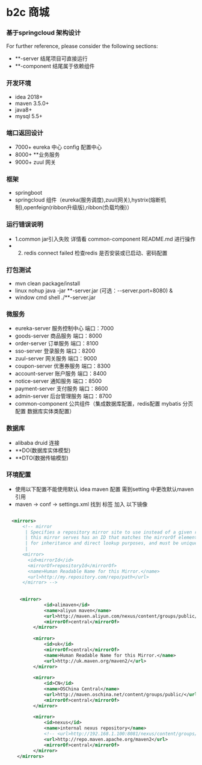 # b2c 商城

### 基于springcloud 架构设计 
For further reference, please consider the following sections:

* **-server 结尾项目可直接运行
* **-component 结尾属于依赖组件

### 开发环境
* idea 2018+
* maven 3.5.0+
* java8+
* mysql 5.5+

### 端口返回设计
* 7000+  eureka 中心 config 配置中心
* 8000+ **业务服务
* 9000+ zuul 网关

### 框架
* springboot
* springcloud 组件（eureka(服务调度),zuul(网关),hystrix(熔断机制),openfeign(ribbon升级版),ribbon(负载均衡)）

### 运行错误说明
* 1.common jar引入失败 详情看 common-component README.md 进行操作
* 2. redis connect failed  检查redis 是否安装或已启动、密码配置

### 打包测试
* mvn clean package/install
* linux  nohup java -jar **-server.jar (可选：--server.port=8080) & 
* window cmd shell ./**-server.jar

### 微服务
* eureka-server    服务控制中心      端口：7000
* goods-server     商品服务          端口：8000
* order-server     订单服务          端口：8100
* sso-server       登录服务          端口：8200
* zuul-server      网关服务          端口：9000
* coupon-server    优惠券服务        端口：8300
* account-server   账户服务          端口：8400
* notice-server    通知服务          端口：8500
* payment-server   支付服务          端口：8600
* admin-server     后台管理服务      端口：8700
* common-component 公共组件（集成数据库配置，redis配置 mybatis 分页配置 数据库实体类配置）

### 数据库
* alibaba druid 连接
* **DO(数据库实体模型)
* **DTO(数据传输模型) 

### 环境配置
* 使用以下配置不能使用默认 idea maven 配置 需到setting 中更改默认maven 引用
* maven -> conf -> settings.xml 找到 <mirrors> 标签 加入 以下镜像
```xml

  <mirrors>
      <!-- mirror
       | Specifies a repository mirror site to use instead of a given repository. The repository that
       | this mirror serves has an ID that matches the mirrorOf element of this mirror. IDs are used
       | for inheritance and direct lookup purposes, and must be unique across the set of mirrors.
       |
      <mirror>
        <id>mirrorId</id>
        <mirrorOf>repositoryId</mirrorOf>
        <name>Human Readable Name for this Mirror.</name>
        <url>http://my.repository.com/repo/path</url>
      </mirror> -->
  
  	
  	 <mirror>
              <id>alimaven</id>
              <name>aliyun maven</name>
              <url>http://maven.aliyun.com/nexus/content/groups/public/</url>
              <mirrorOf>central</mirrorOf>
          </mirror>
  
          <mirror>
              <id>uk</id>
              <mirrorOf>central</mirrorOf>
              <name>Human Readable Name for this Mirror.</name>
              <url>http://uk.maven.org/maven2/</url>
          </mirror>
  
          <mirror>
              <id>CN</id>
              <name>OSChina Central</name>
              <url>http://maven.oschina.net/content/groups/public/</url>
              <mirrorOf>central</mirrorOf>
          </mirror>
  
          <mirror>
              <id>nexus</id>
              <name>internal nexus repository</name>
              <!-- <url>http://192.168.1.100:8081/nexus/content/groups/public/</url>-->
              <url>http://repo.maven.apache.org/maven2</url>
              <mirrorOf>central</mirrorOf>
          </mirror>
    </mirrors>
```



